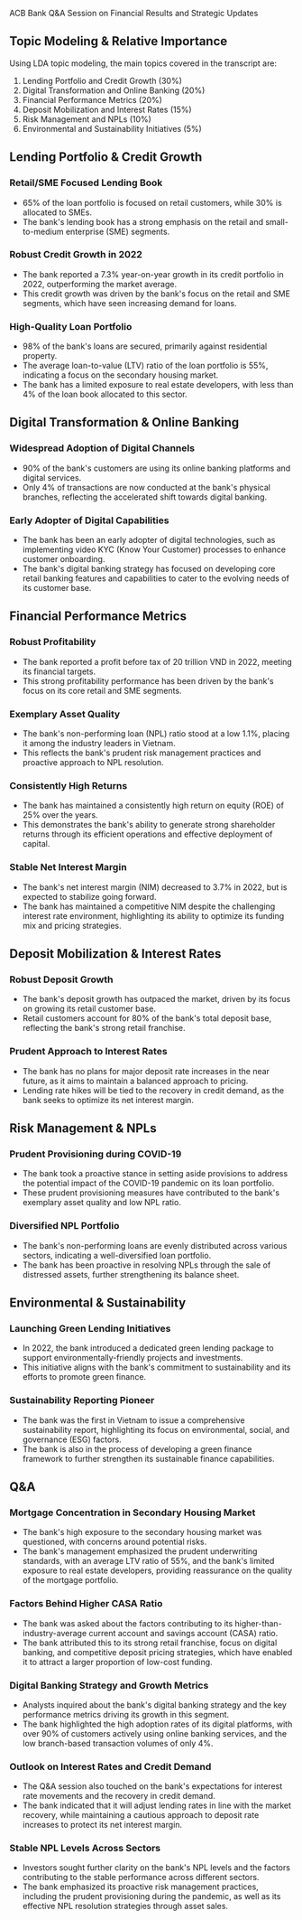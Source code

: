 ACB Bank Q&A Session on Financial Results and Strategic Updates

## Topic Modeling & Relative Importance

Using LDA topic modeling, the main topics covered in the transcript are:

1. Lending Portfolio and Credit Growth (30%)
2. Digital Transformation and Online Banking (20%) 
3. Financial Performance Metrics (20%)
4. Deposit Mobilization and Interest Rates (15%)
5. Risk Management and NPLs (10%)  
6. Environmental and Sustainability Initiatives (5%)

## Lending Portfolio & Credit Growth

### Retail/SME Focused Lending Book
- 65% of the loan portfolio is focused on retail customers, while 30% is allocated to SMEs.
- The bank's lending book has a strong emphasis on the retail and small-to-medium enterprise (SME) segments.

### Robust Credit Growth in 2022
- The bank reported a 7.3% year-on-year growth in its credit portfolio in 2022, outperforming the market average.
- This credit growth was driven by the bank's focus on the retail and SME segments, which have seen increasing demand for loans.

### High-Quality Loan Portfolio
- 98% of the bank's loans are secured, primarily against residential property.
- The average loan-to-value (LTV) ratio of the loan portfolio is 55%, indicating a focus on the secondary housing market.
- The bank has a limited exposure to real estate developers, with less than 4% of the loan book allocated to this sector.

## Digital Transformation & Online Banking

### Widespread Adoption of Digital Channels
- 90% of the bank's customers are using its online banking platforms and digital services.
- Only 4% of transactions are now conducted at the bank's physical branches, reflecting the accelerated shift towards digital banking.

### Early Adopter of Digital Capabilities
- The bank has been an early adopter of digital technologies, such as implementing video KYC (Know Your Customer) processes to enhance customer onboarding.
- The bank's digital banking strategy has focused on developing core retail banking features and capabilities to cater to the evolving needs of its customer base.

## Financial Performance Metrics

### Robust Profitability
- The bank reported a profit before tax of 20 trillion VND in 2022, meeting its financial targets.
- This strong profitability performance has been driven by the bank's focus on its core retail and SME segments.

### Exemplary Asset Quality
- The bank's non-performing loan (NPL) ratio stood at a low 1.1%, placing it among the industry leaders in Vietnam.
- This reflects the bank's prudent risk management practices and proactive approach to NPL resolution.

### Consistently High Returns
- The bank has maintained a consistently high return on equity (ROE) of 25% over the years.
- This demonstrates the bank's ability to generate strong shareholder returns through its efficient operations and effective deployment of capital.

### Stable Net Interest Margin
- The bank's net interest margin (NIM) decreased to 3.7% in 2022, but is expected to stabilize going forward.
- The bank has maintained a competitive NIM despite the challenging interest rate environment, highlighting its ability to optimize its funding mix and pricing strategies.

## Deposit Mobilization & Interest Rates

### Robust Deposit Growth
- The bank's deposit growth has outpaced the market, driven by its focus on growing its retail customer base.
- Retail customers account for 80% of the bank's total deposit base, reflecting the bank's strong retail franchise.

### Prudent Approach to Interest Rates
- The bank has no plans for major deposit rate increases in the near future, as it aims to maintain a balanced approach to pricing.
- Lending rate hikes will be tied to the recovery in credit demand, as the bank seeks to optimize its net interest margin.

## Risk Management & NPLs

### Prudent Provisioning during COVID-19
- The bank took a proactive stance in setting aside provisions to address the potential impact of the COVID-19 pandemic on its loan portfolio.
- These prudent provisioning measures have contributed to the bank's exemplary asset quality and low NPL ratio.

### Diversified NPL Portfolio
- The bank's non-performing loans are evenly distributed across various sectors, indicating a well-diversified loan portfolio.
- The bank has been proactive in resolving NPLs through the sale of distressed assets, further strengthening its balance sheet.

## Environmental & Sustainability

### Launching Green Lending Initiatives
- In 2022, the bank introduced a dedicated green lending package to support environmentally-friendly projects and investments.
- This initiative aligns with the bank's commitment to sustainability and its efforts to promote green finance.

### Sustainability Reporting Pioneer
- The bank was the first in Vietnam to issue a comprehensive sustainability report, highlighting its focus on environmental, social, and governance (ESG) factors.
- The bank is also in the process of developing a green finance framework to further strengthen its sustainable finance capabilities.

## Q&A

### Mortgage Concentration in Secondary Housing Market
- The bank's high exposure to the secondary housing market was questioned, with concerns around potential risks.
- The bank's management emphasized the prudent underwriting standards, with an average LTV ratio of 55%, and the bank's limited exposure to real estate developers, providing reassurance on the quality of the mortgage portfolio.

### Factors Behind Higher CASA Ratio
- The bank was asked about the factors contributing to its higher-than-industry-average current account and savings account (CASA) ratio.
- The bank attributed this to its strong retail franchise, focus on digital banking, and competitive deposit pricing strategies, which have enabled it to attract a larger proportion of low-cost funding.

### Digital Banking Strategy and Growth Metrics
- Analysts inquired about the bank's digital banking strategy and the key performance metrics driving its growth in this segment.
- The bank highlighted the high adoption rates of its digital platforms, with over 90% of customers actively using online banking services, and the low branch-based transaction volumes of only 4%.

### Outlook on Interest Rates and Credit Demand
- The Q&A session also touched on the bank's expectations for interest rate movements and the recovery in credit demand.
- The bank indicated that it will adjust lending rates in line with the market recovery, while maintaining a cautious approach to deposit rate increases to protect its net interest margin.

### Stable NPL Levels Across Sectors
- Investors sought further clarity on the bank's NPL levels and the factors contributing to the stable performance across different sectors.
- The bank emphasized its proactive risk management practices, including the prudent provisioning during the pandemic, as well as its effective NPL resolution strategies through asset sales.